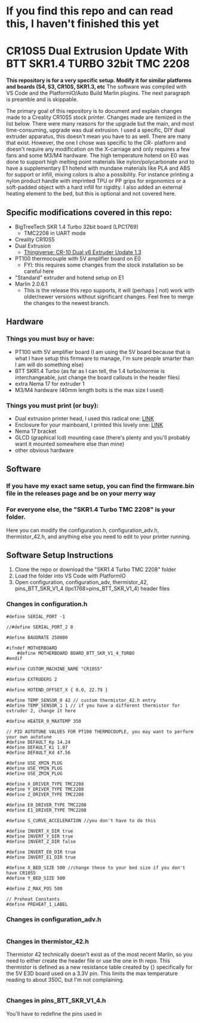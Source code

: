 # If you find this repo and can read this, I haven't finished this yet 

# CR10S5 Dual Extrusion Update With BTT SKR1.4 TURBO 32bit TMC 2208

**This repository is for a very specific setup. Modify it for similar platforms and boards (S4, S3, CR10S, SKR1.3, etc**
The software was compiled with VS Code and the PlatformIO/Auto Build Marlin plugins. The next paragraph is preamble and is skippable. 

The primary goal of this repository is to document and explain changes made to a Creality CR10S5 stock printer. Changes made are itemized in the list below. There were many reasons for the upgrade but the main, and most time-consuming, upgrade was dual extrusion. I used a specific, DIY dual extruder apparatus, this doesn't mean you have to as well. There are many that exist. However, the one I chose was specific to the CR- platform and doesn't require any modification on the X-carriage and only requires a few fans and some M3/M4 hardware. The high temperature hotend on E0 was done to support high melting point materials like nylon/polycarbonate and to have a supplementary E1 hotend with mundane materials like PLA and ABS for support or infill, mixing colors is also a possibility. For instance printing a nylon product handle with imprinted TPU or PP grips for ergonomics or a soft-padded object with a hard infill for rigidity. I also added an external heating element to the bed, but this is optional and not covered here.

## Specific modifications covered in this repo:
* BigTreeTech SKR 1.4 Turbo 32bit board (LPC1769)
  * TMC2208 in UART mode
* Creality CR10S5
* Dual Extrusion
  * [Thingiverse: CR-10 Dual v6 Extruder Update 1.3](https://www.thingiverse.com/thing:2777673)
* PT100 thermocouple with 5V amplifier board on E0 
  * FYI: this requires some changes from the stock installation so be careful here
* "Standard" extruder and hotend setup on E1
* Marlin 2.0.6.1
  * This is the release this repo supports, it will (perhaps | not) work with older/newer versions without significant changes. Feel free to merge the changes to the newest branch.

## Hardware
### Things you must buy or have:
* PT100 with 5V amplifier board (I am using the 5V board because that is what I have setup this firmware to manage, I'm sure people smarter than I am will do something else)
* BTT SKR1.4 Turbo (as far as I can tell, the 1.4 turbo/normie is interchangeable, just change the board callouts in the header files)
* extra Nema 17 for extruder 1
* M3/M4 hardware (40mm length bolts is the max size I used)


### Things you must print (or buy):
* Dual extrusion printer head, I used this radical one: [LINK]((https://www.thingiverse.com/thing:2777673))
* Enclosure for your mainboard, I printed this lovely one: [LINK](https://www.thingiverse.com/thing:3869457)
* Nema 17 bracket
* GLCD (graphical lcd) mounting case (there's plenty and you'll probably want it mounted somewhere else than mine)
* other obvious hardware

## Software
### If you have my exact same setup, you can find the firmware.bin file in the releases page and be on your merry way

### For everyone else, the "SKR1.4 Turbo TMC 2208" is your folder.
Here you can modify the configuration.h, configuration_adv.h, thermistor_42.h, and anything else you need to edit to your printer running. 

## Software Setup Instructions

1. Clone the repo or download the "SKR1.4 Turbo TMC 2208" folder
2. Load the folder into VS Code with PlatformIO
3. Open configuration, configuration_adv, thermistor_42, pins_BTT_SKR_V1_4 (lpc1768>pins_BTT_SKR_V1_4) header files

### Changes in configuration.h
````
#define SERIAL_PORT -1

//#define SERIAL_PORT_2 0

#define BAUDRATE 250000

#ifndef MOTHERBOARD
    #define MOTHERBOARD BOARD_BTT_SKR_V1_4_TURBO
#endif

#define CUSTOM_MACHINE_NAME "CR10S5"

#define EXTRUDERS 2

#define HOTEND_OFFSET_X { 0.0, 22.79 }

#define TEMP_SENSOR_0 42 // custom thermistor_42.h entry
#define TEMP_SENSOR_1 1 // if you have a different thermistor for extruder 2, change it here

#define HEATER_0_MAXTEMP 350

// PID AUTOTUNE VALUES FOR PT100 THERMOCOUPLE, you may want to perform your own autotune
#define DEFAULT_Kp 14.24
#define DEFAULT_Ki 1.07
#define DEFAULT_Kd 47.56

#define USE_XMIN_PLUG
#define USE_YMIN_PLUG
#define USE_ZMIN_PLUG

#define X_DRIVER_TYPE TMC2208
#define Y_DRIVER_TYPE TMC2208
#define Z_DRIVER_TYPE TMC2208

#define E0_DRIVER_TYPE TMC2208
#define E1_DRIVER_TYPE TMC2208

#define S_CURVE_ACCELERATION //you don't have to do this

#define INVERT_X_DIR true
#define INVERT_Y_DIR true
#define INVERT_Z_DIR false

#define INVERT_E0_DIR true
#define INVERT_E1_DIR true

#define X_BED_SIZE 500 //change these to your bed size if you don't have CR10S5
#define Y_BED_SIZE 500

#define Z_MAX_POS 500

// Preheat Constants
#define PREHEAT_1_LABEL 
````

### Changes in configuration_adv.h
````

````

### Changes in thermistor_42.h
Thermistor 42 technically doesn't exist as of the most recent Marlin, so you need to either create the header file or use the one in th repo. This thermistor is defined as a new resistance table created by {} specifically for the 5V E3D board used on a 3.3V pin. This limits the max temperature reading to about 350C, but I'm not complaining. 
````

````

### Changes in pins_BTT_SKR_V1_4.h
You'll have to redefine the pins used in 
